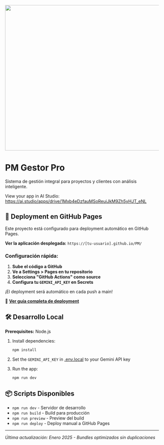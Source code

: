 <div align="center">
<img width="1200" height="475" alt="GHBanner" src="https://github.com/user-attachments/assets/0aa67016-6eaf-458a-adb2-6e31a0763ed6" />
</div>

# PM Gestor Pro

Sistema de gestión integral para proyectos y clientes con análisis inteligente.

View your app in AI Studio: https://ai.studio/apps/drive/1Mxb4eDzfauMSoReuiJkM9Zh5yHJT_eNL

## 🚀 Deployment en GitHub Pages

Este proyecto está configurado para deployment automático en GitHub Pages.

**Ver la aplicación desplegada:** `https://[tu-usuario].github.io/PM/`

### Configuración rápida:

1. **Sube el código a GitHub**
2. **Ve a Settings > Pages en tu repositorio**
3. **Selecciona "GitHub Actions" como source**
4. **Configura tu `GEMINI_API_KEY` en Secrets**

¡El deployment será automático en cada push a main!

📖 **[Ver guía completa de deployment](DEPLOYMENT.md)**

## 🛠️ Desarrollo Local

**Prerequisites:** Node.js

1. Install dependencies:
   ```bash
   npm install
   ```

2. Set the `GEMINI_API_KEY` in [.env.local](.env.local) to your Gemini API key

3. Run the app:
   ```bash
   npm run dev
   ```

## 📦 Scripts Disponibles

- `npm run dev` - Servidor de desarrollo
- `npm run build` - Build para producción
- `npm run preview` - Preview del build
- `npm run deploy` - Deploy manual a GitHub Pages

---
*Última actualización: Enero 2025 - Bundles optimizados sin duplicaciones*

